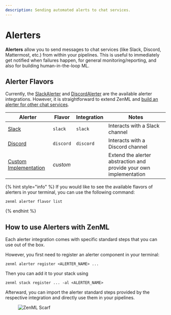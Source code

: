 ```yaml
---
description: Sending automated alerts to chat services.
---
```


# Alerters

**Alerters** allow you to send messages to chat services (like Slack, Discord, Mattermost, etc.) from within your pipelines. This is useful to immediately get notified when failures happen, for general monitoring/reporting, and also for building human-in-the-loop ML.

## Alerter Flavors

Currently, the [SlackAlerter](slack.md) and [DiscordAlerter](https://github.com/zenml-io/zenml/blob/release/0.45.4/docs/book/stacks-and-components/component-guide/alerters/discord.md) are the available alerter integrations. However, it is straightforward to extend ZenML and [build an alerter for other chat services](custom.md).

| Alerter                                                                                                                              | Flavor    | Integration | Notes                                                              |
| ------------------------------------------------------------------------------------------------------------------------------------ | --------- | ----------- | ------------------------------------------------------------------ |
| [Slack](slack.md)                                                                                                                    | `slack`   | `slack`     | Interacts with a Slack channel                                     |
| [Discord](https://github.com/zenml-io/zenml/blob/release/0.45.4/docs/book/stacks-and-components/component-guide/alerters/discord.md) | `discord` | `discord`   | Interacts with a Discord channel                                   |
| [Custom Implementation](custom.md)                                                                                                   | _custom_  |             | Extend the alerter abstraction and provide your own implementation |

{% hint style="info" %}
If you would like to see the available flavors of alerters in your terminal, you can use the following command:

```shell
zenml alerter flavor list
```
{% endhint %}

## How to use Alerters with ZenML

Each alerter integration comes with specific standard steps that you can use out of the box.

However, you first need to register an alerter component in your terminal:

```shell
zenml alerter register <ALERTER_NAME> ...
```

Then you can add it to your stack using

```shell
zenml stack register ... -al <ALERTER_NAME>
```

Afterward, you can import the alerter standard steps provided by the respective integration and directly use them in your pipelines.

<figure><img src="https://static.scarf.sh/a.png?x-pxid=f0b4f458-0a54-4fcd-aa95-d5ee424815bc" alt="ZenML Scarf"><figcaption></figcaption></figure>
